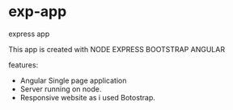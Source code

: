 # exp-app
express app

This app is created with NODE EXPRESS BOOTSTRAP ANGULAR

features:

- Angular Single page application
- Server running on node.
- Responsive website as i used Botostrap.

